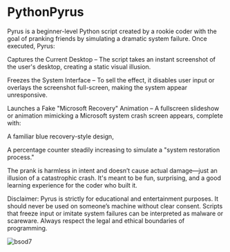 # PythonPyrus
Pyrus is a beginner-level Python script created by a rookie coder with the goal of pranking friends by simulating a dramatic system failure. Once executed, Pyrus:

Captures the Current Desktop – The script takes an instant screenshot of the user's desktop, creating a static visual illusion.

Freezes the System Interface – To sell the effect, it disables user input or overlays the screenshot full-screen, making the system appear unresponsive.

Launches a Fake "Microsoft Recovery" Animation – A fullscreen slideshow or animation mimicking a Microsoft system crash screen appears, complete with:

A familiar blue recovery-style design,

A percentage counter steadily increasing to simulate a "system restoration process."

The prank is harmless in intent and doesn’t cause actual damage—just an illusion of a catastrophic crash. It's meant to be fun, surprising, and a good learning experience for the coder who built it.

Disclaimer:
Pyrus is strictly for educational and entertainment purposes. It should never be used on someone’s machine without clear consent. Scripts that freeze input or imitate system failures can be interpreted as malware or scareware. Always respect the legal and ethical boundaries of programming.

![bsod7](https://github.com/user-attachments/assets/718c8768-17d8-46de-9d3d-81d884fa64d8)
